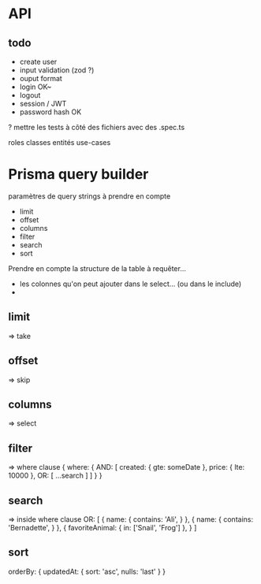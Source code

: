 # API

## todo
- create user
- input validation (zod ?)
- ouput format
- login OK~
- logout
- session / JWT
- password hash OK

? mettre les tests à côté des fichiers avec des .spec.ts


roles
classes entités
use-cases


# Prisma query builder

paramètres de query strings à prendre en compte
- limit
- offset
- columns
- filter
- search
- sort

Prendre en compte la structure de la table à requêter...
- les colonnes qu'on peut ajouter dans le select... (ou dans le include)
- 



## limit
=> take

## offset
=> skip

## columns
=> select

## filter
=> where clause 
{
  where: {
    AND: [
      created: {
        gte: someDate
      },
      price: {
        lte: 10000
      },
      OR: [
        ...search
      ]
    ]
  }
}

## search
=> inside where clause
OR: [
  { 
    name: {
      contains: 'Ali',
    }
  },
  { 
    name: {
      contains: 'Bernadette',
    }
  },
  {
    favoriteAnimal: {
      in: ['Snail', 'Frog']
    },
  }
]

## sort
orderBy: {
  updatedAt: {
    sort: 'asc',
    nulls: 'last'
  }
}